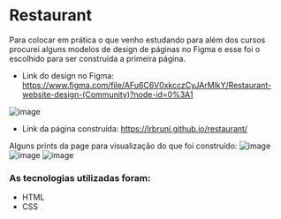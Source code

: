 # Restaurant

Para colocar em prática o que venho estudando para além dos cursos procurei alguns modelos de design de páginas no Figma e esse foi o escolhido para ser construída a primeira página.<br>
- Link do design no Figma:
https://www.figma.com/file/AFu6C6V0xkcczCyJArMlkY/Restaurant-website-design-(Community)?node-id=0%3A1

![image](https://user-images.githubusercontent.com/51267346/181842424-214b943e-92a9-4432-9ca8-cbae2541e721.png)

- Link da página construída:
https://lrbruni.github.io/restaurant/

Alguns prints da page para visualização do que foi construído:
![image](https://user-images.githubusercontent.com/51267346/181843033-353ccde4-4904-42aa-aa95-4b0ebe0d3900.png)
![image](https://user-images.githubusercontent.com/51267346/181843082-74e6718a-f943-4234-811f-5ffabe7e250a.png)
![image](https://user-images.githubusercontent.com/51267346/181843114-1115aadf-7d51-451c-b6f2-83f19226240a.png)

### As tecnologias utilizadas foram:

- HTML
- CSS
